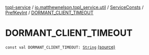 [topl-service](../../../index.md) / [io.matthewnelson.topl_service.util](../../index.md) / [ServiceConsts](../index.md) / [PrefKeyInt](index.md) / [DORMANT_CLIENT_TIMEOUT](./-d-o-r-m-a-n-t_-c-l-i-e-n-t_-t-i-m-e-o-u-t.md)

# DORMANT_CLIENT_TIMEOUT

`const val DORMANT_CLIENT_TIMEOUT: `[`String`](https://kotlinlang.org/api/latest/jvm/stdlib/kotlin/-string/index.html) [(source)](https://github.com/05nelsonm/TorOnionProxyLibrary-Android/blob/master/topl-service/src/main/java/io/matthewnelson/topl_service/util/ServiceConsts.kt#L228)